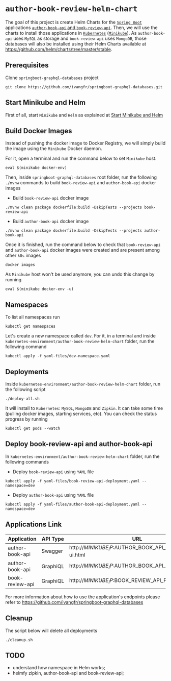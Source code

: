 # `author-book-review-helm-chart`

The goal of this project is create Helm Charts for the [`Spring Boot`](https://docs.spring.io/spring-boot/docs/current/reference/htmlsingle/)
applications [`author-book-api` and `book-review-api`](https://github.com/ivangfr/springboot-graphql-databases). Then,
we will use the charts to install those applications in [`Kubernetes`](https://kubernetes.io)
([`Minikube`](https://kubernetes.io/docs/getting-started-guides/minikube)). As `author-book-api` uses `MySQL` as storage
and `book-review-api` uses `MongoDB`, those databases will also be installed using their Helm Charts available at
https://github.com/helm/charts/tree/master/stable.

## Prerequisites

Clone `springboot-graphql-databases` project
```
git clone https://github.com/ivangfr/springboot-graphql-databases.git
```

## Start Minikube and Helm

First of all, start `Minikube` and `Helm` as explained at [Start Minikube and Helm](https://github.com/ivangfr/kubernetes-environment#start-minikube-and-helm)

## Build Docker Images

Instead of pushing the docker image to Docker Registry, we will simply build the image using the `Minikube` Docker daemon.

For it, open a terminal and run the command below to set `Minikube` host.
```
eval $(minikube docker-env)
```

Then, inside `springboot-graphql-databases` root folder, run the following `./mvnw` commands to build `book-review-api`
and `author-book-api` docker images

- Build `book-review-api` docker image
```
./mvnw clean package dockerfile:build -DskipTests --projects book-review-api
```

- Build `author-book-api` docker image
```
./mvnw clean package dockerfile:build -DskipTests --projects author-book-api
```

Once it is finished, run the command below to check that `book-review-api` and `author-book-api` docker images were
created and are present among other `k8s` images
```
docker images
```

As `Minikube` host won't be used anymore, you can undo this change by running   
```
eval $(minikube docker-env -u)
```

## Namespaces

To list all namespaces run
```
kubectl get namespaces
```

Let's create a new namespace called `dev`. For it, in a terminal and inside `kubernetes-environment/author-book-review-helm-chart`
folder, run the following command
```
kubectl apply -f yaml-files/dev-namespace.yaml
```

## Deployments

Inside `kubernetes-environment/author-book-review-helm-chart` folder, run the following script
```
./deploy-all.sh
```

It will install to `Kubernetes`: `MySQL`, `MongoDB` and `Zipkin`. It can take some time (pulling docker images,
starting services, etc). You can check the status progress by running
```
kubectl get pods --watch
```

## Deploy book-review-api and author-book-api

In `kubernetes-environment/author-book-review-helm-chart` folder, run the following commands

- Deploy `book-review-api` using `YAML` file
```
kubectl apply -f yaml-files/book-review-api-deployment.yaml --namespace=dev
```

- Deploy `author-book-api` using `YAML` file
```
kubectl apply -f yaml-files/author-book-api-deployment.yaml --namespace=dev
```

## Applications Link

| Application     | API Type | URL |
| --------------- | -------- | --- |
| author-book-api | Swagger  | http://$MINIKUBE_IP:$AUTHOR_BOOK_API_PORT/swagger-ui.html |
| author-book-api | GraphiQL | http://$MINIKUBE_IP:$AUTHOR_BOOK_API_PORT/graphiql |
| book-review-api | GraphiQL | http://$MINIKUBE_IP:$BOOK_REVIEW_API_PORT/graphiql |

For more information about how to use the application's endpoints please refer to
https://github.com/ivangfr/springboot-graphql-databases 

## Cleanup

The script below will delete all deployments
```
./cleanup.sh
```

## TODO

- understand how namespace in Helm works;
- helmfy zipkin, author-book-api and book-review-api;